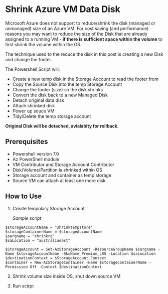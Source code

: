 # Shrink Azure VM Data Disk

Microsoft Azure does not support to reduce/shrink the disk (managed or unmanaged) size of an Azure VM. For cost saving (and performance) reasons you may want to reduce the size of the Disk that are already assigned to a running VM - **if there is sufficient space within the volume** to first shrink the volume within the OS.

The technique used to the reduce the disk in this post is creating a new Disk and change the footer.

The Powershell Script will:
*  Create a new temp disk in the Storage Account to read the footer from
*  Copy the Source  Disk into the temp Storage Account
*  Change the footer (size) so the disk shrinks
*  Convert the disk back to a new Managed Disk
*  Detach original data disk
*  Attach shrinked disk
*  Power up souce VM
*  Tidy/Delete the temp storage account

**Original Disk will be detached, avialablty for rollback.**


## Prerequisites

* Powershell version 7.0
* Az PowerShell module 
* VM Contributor and Storage Account Contributor
* Disk/Volume/Partition is shrinked within OS
* Storage account and container as temp storage
* Source VM can attach at least one more disk

## How to Use

1. Create tempolary Storage Account
   
   *Sample script*
```
$storageAccountName = "shrinktempstore"
$storageContainerName = $storageAccountName
$sargname = "shrinkrg"
$saLocation = "australiaeast"

$StorageAccount = Set-AzStorageAccount -ResourceGroupName $sargname -Name $storageAccountName -SkuName Premium_LRS -Location $saLocation
$destinationContext = $StorageAccount.Context
$container = New-AzStorageContainer -Name $storageContainerName -Permission Off -Context $destinationContext

```

2. Shrink volume size inside OS, shut down source VM
    
3. Run scirpt 


